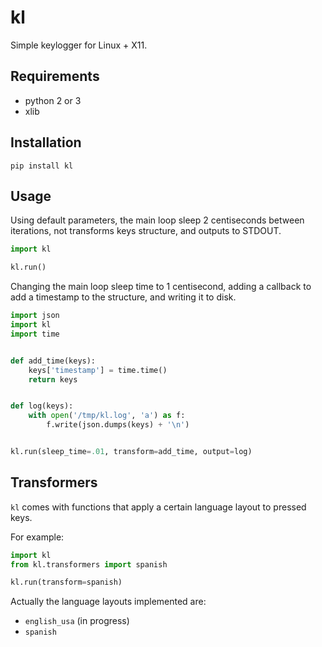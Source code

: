 # kl

Simple keylogger for Linux + X11.

## Requirements

- python 2 or 3
- xlib

## Installation

    pip install kl

## Usage

Using default parameters, the main loop sleep 2 centiseconds between
iterations, not transforms keys structure, and outputs to STDOUT.

```python
import kl

kl.run()
```

Changing the main loop sleep time to 1 centisecond, adding a callback to add a
timestamp to the structure, and writing it to disk.

```python
import json
import kl
import time


def add_time(keys):
    keys['timestamp'] = time.time()
    return keys


def log(keys):
    with open('/tmp/kl.log', 'a') as f:
        f.write(json.dumps(keys) + '\n')


kl.run(sleep_time=.01, transform=add_time, output=log)
```

## Transformers

`kl` comes with functions that apply a certain language layout to pressed
keys.

For example:

```python
import kl
from kl.transformers import spanish

kl.run(transform=spanish)
```

Actually the language layouts implemented are:

- `english_usa` (in progress)
- `spanish`
